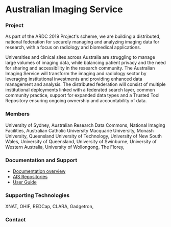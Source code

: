 # Australian Imaging Service

### Project
As part of the ARDC 2019 Project's scheme, we are building a distributed, national federation for securely managing and analyzing imaging data for research, with a focus on radiology and biomedical applications. 

Universities and clinical sites across Australia are struggling to manage large volumes of imaging data, while balancing patient privacy and the need for sharing and accessibility in the research community. The Australian Imaging Service will transform the imaging and radiology sector by leveraging institutional investments and providing enhanced data management and analysis. The distributed federation will consist of multiple institutional deployments linked with a federated search layer, common community practice, support for expanded data types and a Trusted Tool Repository ensuring ongoing ownership and accountability of data.

### Members
University of Sydney, 
Australian Research Data Commons, 
National Imaging Facilities, 
Australian Catholic University
Macquarie University,
Monash University,
Queensland University of Technology,
University of New South Wales,
University of Queensland,
University of Swinburne,
University of Western Australia,
University of Wollongong,
The Florey,

### Documentation and Support

- [Documentation overview](documentation/index)
- [AIS Repositories](documentation/repositories)
- [User Guide](documentation/userguide)


### Supporting Technologies
XNAT,
OHIF,
REDCap,
CLARA,
Gadgetron,

### Contact
